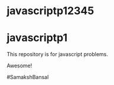 
# javascriptp12345

# javascriptp1


This repository is for javascript problems.









Awesome!

#SamakshBansal


